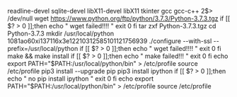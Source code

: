 readline-devel sqlite-devel libX11-devel libX11 tkinter gcc gcc-c++ 2$> /dev/null
wget https://www.python.org/ftp/python/3.7.3/Python-3.7.3.tgz
if [[ $? > 0 ]];then
  echo " wget failed!!!! "
  exit 0
fi
tar zxf Python-3.7.3.tgz 
cd Python-3.7.3
mkdir /usr/local/python
1081ao60xi137116x3e12210312585101121756939
./configure --with-ssl --prefix=/usr/local/python
if [[ $? > 0 ]];then
  echo " wget failed!!!! "
  exit 0
fi
make && make install
if [[ $? > 0 ]];then
  echo " make failed!!! "
  exit 0
fi
echo export PATH="$PATH:/usr/local/python/bin" > /etc/profile
source /etc/profile
pip3 install --upgrade pip
pip3 install ipython
if [[ $? > 0 ]];then
  echo " no pip install ipython "
  exit 0
fi
echo export PATH="$PATH:/usr/local/python/bin" > /etc/profile
source /etc/profile

